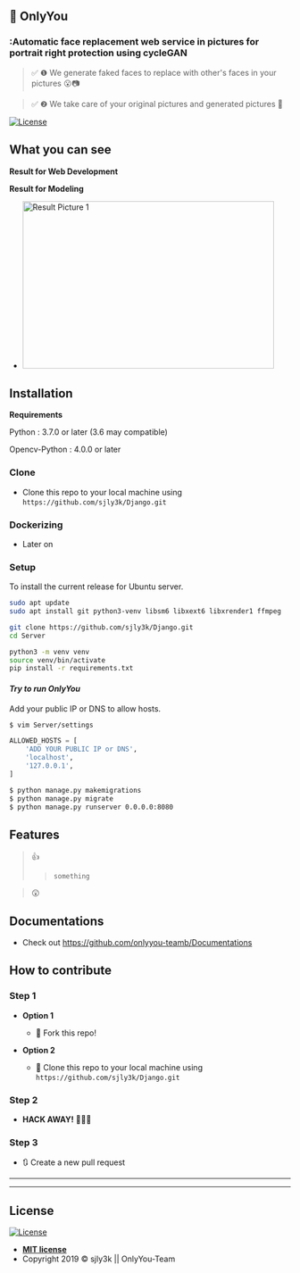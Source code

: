 ## :high_brightness: OnlyYou
### :Automatic face replacement web service in pictures for portrait right protection using cycleGAN


> &#9989; &#10102; We generate faked faces to replace with other's faces in your pictures  :open_mouth::camera:

> &#9989; &#10103;  We take care of your original pictures and generated pictures  &#128140;

<!-- blank line -->
[![License](http://img.shields.io/:license-mit-blue.svg?style=flat-square)](http://badges.gpl-license.org)


## What you can see

**Result for Web Development**

**Result for Modeling**
- <img src="/img/result_1.png" width="450px" height="300px" title="result_1_pic" alt="Result Picture 1"></img><br>
## Installation

**Requirements**

Python : 3.7.0 or later (3.6 may compatible)

Opencv-Python : 4.0.0 or later

### Clone

- Clone this repo to your local machine using `https://github.com/sjly3k/Django.git`

### Dockerizing

- Later on

### Setup

To install the current release for Ubuntu server.
```bash
sudo apt update
sudo apt install git python3-venv libsm6 libxext6 libxrender1 ffmpeg

git clone https://github.com/sjly3k/Django.git
cd Server

python3 -m venv venv
source venv/bin/activate
pip install -r requirements.txt
```
#### *Try to run OnlyYou*
Add your public IP or DNS to allow hosts.

```bash
$ vim Server/settings
```

```python
ALLOWED_HOSTS = [
    'ADD YOUR PUBLIC IP or DNS',
    'localhost',
    '127.0.0.1',
]
```

```bash
$ python manage.py makemigrations
$ python manage.py migrate
$ python manage.py runserver 0.0.0.0:8080
```

## Features

> :thumbsup: 
>> `something`

> :astonished:

## Documentations

- Check out https://github.com/onlyyou-teamb/Documentations

## How to contribute

### Step 1

- **Option 1**
    - 🍴 Fork this repo!

- **Option 2**
    - 👯 Clone this repo to your local machine using `https://github.com/sjly3k/Django.git`

### Step 2

- **HACK AWAY!** 🔨🔨🔨

### Step 3

- 🔃 Create a new pull request 

---

---

## License

[![License](http://img.shields.io/:license-mit-blue.svg?style=flat-square)](http://badges.mit-license.org)

- **[MIT license](https://opensource.org/licenses/mit-license.php)**
- Copyright 2019 © sjly3k || OnlyYou-Team
